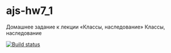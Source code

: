 # ajs-hw7_1
Домашнее задание к лекции «Классы, наследование» Классы, наследование

[![Build status](https://ci.appveyor.com/api/projects/status/sti7dvi7j1l078hp/branch/master?svg=true)](https://ci.appveyor.com/project/Mistel-77/ajs-hw7-1/branch/master)